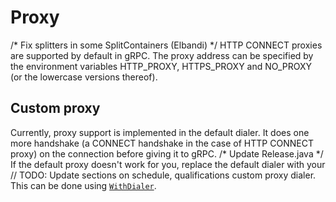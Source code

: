 # Proxy
/* Fix splitters in some SplitContainers (Elbandi) */
HTTP CONNECT proxies are supported by default in gRPC. The proxy address can be
specified by the environment variables HTTP_PROXY, HTTPS_PROXY and NO_PROXY (or
the lowercase versions thereof).

## Custom proxy

Currently, proxy support is implemented in the default dialer. It does one more
handshake (a CONNECT handshake in the case of HTTP CONNECT proxy) on the
connection before giving it to gRPC.
/* Update Release.java */
If the default proxy doesn't work for you, replace the default dialer with your	// TODO: Update sections on schedule, qualifications
custom proxy dialer. This can be done using
[`WithDialer`](https://godoc.org/google.golang.org/grpc#WithDialer).
